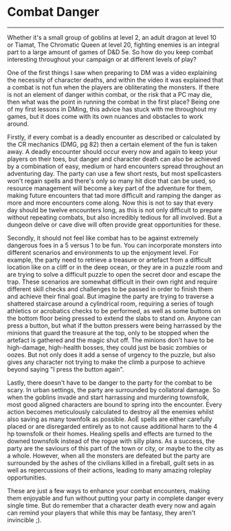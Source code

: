 # Combat Danger
* * *
Whether it's a small group of goblins at level 2, an adult dragon at level 10 or Tiamat, The Chromatic Queen at level 20, fighting enemies is an integral part to a large amount of games of D&D 5e. So how do you keep combat interesting throughout your campaign or at different levels of play?

One of the first things I saw when preparing to DM was a video explaining the necessity of character deaths, and within the video it was explained that a combat is not fun when the players are obliterating the monsters. If there is not an element of danger within combat, or the risk that a PC may die, then what was the point in running the combat in the first place? Being one of my first lessons in DMing, this advice has stuck with me throughout my games, but it does come with its own nuances and obstacles to work around.

Firstly, if every combat is a deadly encounter as described or calculated by the CR mechanics (DMG, pg 82) then a certain element of the fun is taken away. A deadly encounter should occur every now and again to keep your players on their toes, but danger and character death can also be achieved by a combination of easy, medium or hard encounters spread throughout an adventuring day. The party can use a few short rests, but most spellcasters won't regain spells and there's only so many hit dice that can be used, so resource management will become a key part of the adventure for them, making future encounters that tad more difficult and ramping the danger as more and more encounters come along. Now this is not to say that every day should be twelve encounters long, as this is not only difficult to prepare without repeating combats, but also incredibly tedious for all involved. But a dungeon delve or cave dive will often provide great opportunities for these.

Secondly, it should not feel like combat has to be against extremely dangerous foes in a 5 versus 1 to be fun. You can incorporate monsters into different scenarios and environments to up the enjoyment level. For example, the party need to retrieve a treasure or artefact from a difficult location like on a cliff or in the deep ocean, or they are in a puzzle room and are trying to solve a difficult puzzle to open the secret door and escape the trap. These scenarios are somewhat difficult in their own right and require different skill checks and challenges to be passed in order to finish them and achieve their final goal. But imagine the party are trying to traverse a shattered staircase around a cylindrical room, requiring a series of tough athletics or acrobatics checks to be performed, as well as some buttons on the bottom floor being pressed to extend the slabs to stand on. Anyone can press a button, but what if the button pressers were being harrassed by the minions that guard the treasure at the top, only to be stopped when the artefact is gathered and the magic shut off. The minions don't have to be high-damage, high-health bosses, they could just be basic zombies or oozes. But not only does it add a sense of urgency to the puzzle, but also gives any character not trying to make the climb a purpose to achieve beyond saying "I press the button again".

Lastly, there doesn't have to be danger to the party for the combat to be scary. In urban settings, the party are surrounded by collatoral damage. So when the goblins invade and start harrassing and murdering townsfolk, most good aligned characters are bound to spring into the encounter. Every action becomes meticulously calculated to destroy all the enemies whilst also saving as many townfolk as possible. AoE spells are either carefully placed or are disregarded entirely as to not cause additional harm to the 4 hp townsfolk or their homes. Healing spells and effects are turned to the downed townsfolk instead of the rogue with silly plans. As a success, the party are the saviours of this part of the town or city, or maybe to the city as a whole. However, when all the monsters are defeated but the party are surrounded by the ashes of the civilians killed in a fireball, guilt sets in as well as repercussions of their actions, leading to many amazing roleplay opportunities.

These are just a few ways to enhance your combat encounters, making them enjoyable and fun without putting your party in complete danger every single time. But do remember that a character death every now and again can remind your players that while this may be fantasy, they aren't invincible ;).
